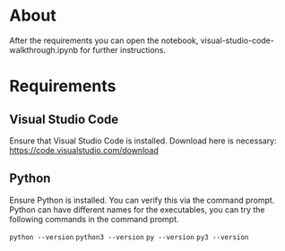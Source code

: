 # About # 
After the requirements you can open the notebook, visual-studio-code-walkthrough.ipynb for further instructions.

# Requirements #
## Visual Studio Code ##
Ensure that Visual Studio Code is installed. Download here is necessary: https://code.visualstudio.com/download

## Python ##
Ensure Python is installed. You can verify this via the command prompt. Python can have different names for the executables, 
you can try the following commands in the command prompt.

`python --version`
`python3 --version`
`py --version`
`py3 --version`